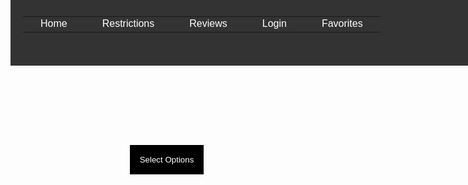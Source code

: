 <head>
    <style>
      @import url('https://fonts.googleapis.com/css2?family=Poppins:ital,wght@0,100;0,200;0,300;0,400;0,500;0,600;0,700;0,800;0,900;1,100;1,200;1,300;1,400;1,500;1,600;1,700;1,800;1,900&display=swap');
      body {
        font-family: 'Poppins', sans-serif;
      }
      header {
          background-color: #333;
          color: #fff;
          padding: 20px;
          font-size: 20px;
          display: flex;
          justify-content: center;
          align: center;
          text-align: center;
          width: 1400px;
          height: 75px;
          position: absolute;
          top: -10px;
        }
        header a {
          color: #fff;
          text-decoration: none;
          margin: 0 10px;
          align: center;
          font-size: 16px;
          padding: 10px;
        }
        header a:hover {
          text-decoration: underline;
        }
        header h1 {
          font-size: 24px;
          margin: 0;
          padding: 10px;
        }
        header h2 {
          font-size: 24px;
          margin: 0;
          padding: 10px;
        }
      .dropdown {
        position: relative;
        display: inline-block;
        display: flex;
        justify-content: center;
        align: center;
        top: 150px;
      }
      .dropdown-button {
        background-color: black;
        color: white;
        padding: 16px;
        border: none;
        cursor: pointer;
      }
      .dropdown-content {
        display: none;
        position: absolute;
        width: 200px;
        background-color: #f9f9f9;
        min-width: 160px;
        box-shadow: 0 8px 16px 0 rgba(0, 0, 0, 0.2);
        z-index: 1;
      }
      .dropdown-content input[type="checkbox"] {
        margin-right: 10px;
      }
      .dropdown:hover .dropdown-content {
        display: block;
      }
    </style>
  </head>
<<<<<<< HEAD:restrictions.html
  <header>
    <table>
      <tr>
        <td><a href="/index">Home</a></td>
        <td><a href="/restrictions">Restrictions</a></td>
        <td><a href="/reviews">Reviews</a></td>
        <td><a href="/login">Login</a></td>
        <td><a href="/savedfavorites">Favorites</a></td>
      </tr>
    </table>
</header>
=======
>>>>>>> 365d51743e409440beee7b020c99e8f6a0afc1aa:restrictions.md
  <body>
    <div class="dropdown">
      <button class="dropdown-button">Select Options</button>
      <form>
          <legend id="dietary-restrictions-label"></legend>
          <div class="dropdown-content" aria-labelledby="dietary-restrictions-label">
            <input type="checkbox" id="vegan" name="dietary-restrictions" value="vegan">
            <label for="vegan">Vegan</label><br>
            <input type="checkbox" id="vegetarian" name="dietary-restrictions" value="vegetarian">
            <label for="vegetarian">Vegetarian</label><br>
            <input type="checkbox" id="gluten-free" name="dietary-restrictions" value="gluten-free">
            <label for="gluten-free">Gluten Free</label><br>
            <input type="checkbox" id="lactose-intolerant" name="dietary-restrictions" value="lactose-intolerant">
            <label for="lactose-intolerant">Lactose Intolerant</label><br>
            <input type="checkbox" id="no-fish" name="dietary-restrictions" value="no-fish">
            <label for="no-fish">No Fish</label><br>
            <input type="checkbox" id="nut-free" name="dietary-restrictions" value="nut-free">
            <label for="nut-free">Nut Free</label><br>
            <input type="submit" value="Submit">
          </div>
      </form>
    </div>
  <br><br><br><br><br><br><br><br><br><br><br><br><br><br><br><br><br>
  </body>